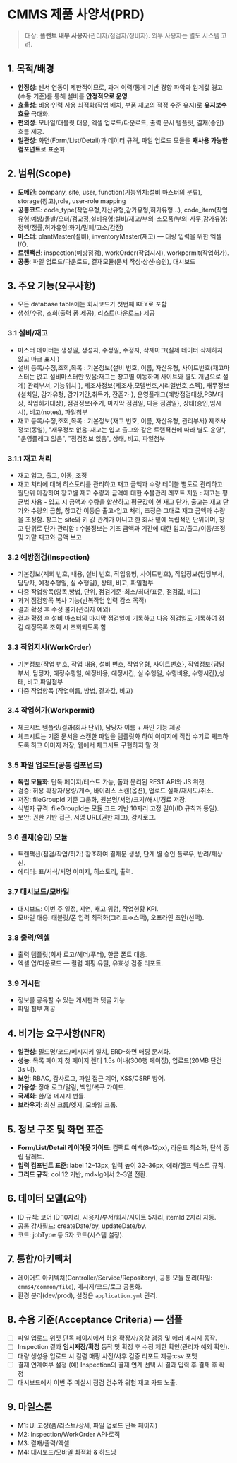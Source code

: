 # CMMS 제품 사양서(PRD)

> 대상: **플랜트 내부 사용자**(관리자/점검자/정비자). 외부 사용자는 별도 시스템 고려.

## 1. 목적/배경
- **안정성**: 센서 연동이 제한적이므로, 과거 이력/통계 기반 경향 파악과 임계값 경고(수동 기준)를 통해 설비를 **안정적으로 운영**.
- **효율성**: 비용·인력 사용 최적화(작업 배치, 부품 재고의 적정 수준 유지)로 **유지보수 효율** 극대화.
- **편의성**: 모바일/태블릿 대응, 엑셀 업로드/다운로드, 출력 문서 템플릿, 결재(승인) 흐름 제공.
- **일관성**: 화면(Form/List/Detail)과 데이터 규격, 파일 업로드 모듈을 **재사용 가능한 컴포넌트**로 표준화.

## 2. 범위(Scope)
- **도메인**: company, site, user, function(기능위치:설비 마스터의 분류), storage(창고),role, user-role mapping
- **공통코드**: code_type(작업유형,자산유형,감가유형,허가유형...), code_item(작업유형:예방/돌발/오더/검교정,설비유형:설비/재고/부외-소모품/부외-사무,감가유형:정액/정률,허가유형:화기/밀폐/고소/감전)
- **마스터**: plantMaster(설비), inventoryMaster(재고) — 대량 입력을 위한 엑셀 I/O.
- **트랜잭션**: inspection(예방점검), workOrder(작업지시), workpermit(작업허가).
- **공통**: 파일 업로드/다운로드, 결재모듈(문서 작성·상신·승인), 대시보드

## 3. 주요 기능(요구사항)
- 모든 database table에는 회사코드가 첫번째 KEY로 포함 
- 생성/수정, 조회(출력 폼 제공), 리스트(다운로드) 제공 
### 3.1 설비/재고
- 마스터 데이터는 생성일, 생성자, 수정일, 수정자, 삭제마크(실제 데이터 삭제하지 않고 마크 표시 )
- 설비 등록/수정,조회,목록
 : 기본정보{설비 번호, 이름, 자산유형, 사이트번호(재고마스터는 없고 설비마스터만 있음:재고는 창고별 이동하며 사이트와 별도 개념으로 설계) 관리부서, 기능위치 }, 제조사정보{제조사,모델번호,시리얼번호,스펙}, 재무정보{설치일, 감가유형, 감가기간,취득가, 잔존가 }, 운영플래그{예방점검대상,PSM대상, 작업허가대상}, 점검정보{주기, 마지막 점검일, 다음 점검일}, 상태(승인,임시시), 비고(notes), 파일첨부
- 재고 등록/수정,조회,목록
  : 기본정보{재고 번호, 이름, 자산유형, 관리부서} 제조사정보(동일), "재무정보 없음-재고는 입고 출고와 같은 트랜젹션에 따라 별도 운영", "운영플래그 없음", "점검정보 없음", 상태, 비고, 파일첨부 

### 3.1.1 재고 처리 
- 재고 입고, 출고, 이동, 조정 
- 재고 처리에 대해 히스토리를 관리하고 재고 금액과 수량 테이블 별도로 관리하고 월단위 마감하여 창고별 재고 수량과 금액에 대한 수불관리 레포트 지원 
 : 재고는 평균법 사용 - 입고 시 금액과 수량을 합산하고 평균값이 현 재고 단가, 출고는 재고 단가와 수량의 곱함, 창고간 이동은 출고-입고 처리, 조정은 그대로 재고 금액과 수량을 조정함. 창고는 site와 키 값 관계가 아니고 한 회사 밑에 독립적인 단위이며, 창고 단위로 단가 관리함 
 : 수불정보는 기초 금액과 기간에 대한 입고/출고/이동/조정 및 기말 재고와 금액 보고 

### 3.2 예방점검(Inspection)
- 기본정보{계회 번호, 내용, 설비 번호, 작업유형, 사이트번호}, 작업정보{담당부서, 담당자, 예정수행일, 실 수행일}, 상태, 비고, 파일첨부 
- 다중 작업항목(항목,방법, 단위, 점검기준-최소/최대/표준, 점검값, 비고)
- 과거 점검항목 복사 기능(반복작업 입력 감소 목적)
- 결과 확정 후 수정 불가(관리자 예외)
- 결과 확정 후 설비 마스터의 마지막 점검일에 기록하고 다음 점검일도 기록하여 점검 예정목록 조회 시 조회되도록 함 

### 3.3 작업지시(WorkOrder)
- 기본정보{작업 번호, 작업 내용, 설비 번호, 작업유형, 사이트번호}, 작업정보{담당부서, 담당자, 예정수행일, 예정비용, 예정시간, 실 수행일, 수행비용, 수행시간},상태, 비고,파일첨부
- 다중 작업항목 (작업이름, 방법, 결과값, 비고)

### 3.4 작업허가(Workpermit)
- 체크시트 템플릿/결과(회사 단위), 담당자 이름 + 싸인 기능 제공
- 체크시트는 기존 문서을 스캔한 파일을 템플릿화 하여 이미지에 직접 수기로 체크하도록 하고 이미지 저장, 웹에서 체크시트 구현하지 말 것 

### 3.5 파일 업로드(공통 컴포넌트)
- **독립 모듈화**: 단독 페이지/테스트 가능, 폼과 분리된 REST API와 JS 위젯.
- 검증: 허용 확장자/용량/개수, 바이러스 스캔(옵션), 업로드 실패/재시도/취소.
- 저장: fileGroupId 기준 그룹화, 원본명/서명/크기/해시/경로 저장.
- 식별자 규격: fileGroupId는 모듈 코드 기반 10자리 고정 길이(ID 규칙과 동일).
- 보안: 권한 기반 접근, 서명 URL(권한 체크), 감사로그.

### 3.6 결재(승인) 모듈
- 트랜잭션(점검/작업/허가) 참조하여 결재문 생성, 단계 별 승인 플로우, 반려/재상신.
- 에디터: 표/서식/서명 이미지, 히스토리, 출력.

### 3.7 대시보드/모바일
- 대시보드: 이번 주 일정, 지연, 재고 위험, 작업현황 KPI.
- 모바일 대응: 태블릿/폰 입력 최적화(그리드→스택), 오프라인 초안(선택).

### 3.8 출력/엑셀
- 출력 템플릿(회사 로고/헤더/푸터), 한글 폰트 대응.
- 엑셀 업/다운로드 — 컬럼 매핑 유틸, 유효성 검증 리포트.

### 3.9 게시판 
- 정보를 공유할 수 있는 게시판과 댓글 기능 
- 파일 첨부 제공 

## 4. 비기능 요구사항(NFR)
- **일관성**: 필드명/코드/메시지키 일치, ERD-화면 매핑 문서화.
- **성능**: 목록 페이지 첫 페이지 렌더 1.5s 이내(300행 페이징), 업로드(20MB 단건 3s 내).
- **보안**: RBAC, 감사로그, 파일 접근 제어, XSS/CSRF 방어.
- **가용성**: 장애 로그/알림, 백업/복구 가이드.
- **국제화**: 한/영 메시지 번들.
- **브라우저**: 최신 크롬/엣지, 모바일 크롬.

## 5. 정보 구조 및 화면 표준
- **Form/List/Detail 레이아웃 가이드**: 컴팩트 여백(8–12px), 라운드 최소화, 단색 중립 팔레트.
- **입력 컴포넌트 표준**: label 12–13px, 입력 높이 32–36px, 에러/헬프 텍스트 규칙.
- **그리드 규칙**: col 12 기반, md~lg에서 2–3열 전환.

## 6. 데이터 모델(요약)
- ID 규칙: 코어 ID 10자리, 사용자/부서/회사/사이트 5자리, itemId 2자리 자동.
- 공통 감사필드: createDate/by, updateDate/by.
- 코드: jobType 등 5자 코드(시스템 설정).

## 7. 통합/아키텍처
- 레이어드 아키텍처(Controller/Service/Repository), 공통 모듈 분리(파일: `cmms4/common/file`), 메시지/코드/로그 공통화.
- 환경 분리(dev/prod), 설정은 `application.yml` 관리.

## 8. 수용 기준(Acceptance Criteria) — 샘플
- [ ] 파일 업로드 위젯 단독 페이지에서 허용 확장자/용량 검증 및 에러 메시지 동작.
- [ ] Inspection 결과 **임시저장/확정** 동작 및 확정 후 수정 제한 확인(관리자 예외 확인).
- [ ] 대량 생성용 업로드 시 컬럼 매핑 사전/사후 검증 리포트 제공:csv 포맷 
- [ ] 결재 연계여부 설정 (예) Inspection의 결재 연계 선택 시 결과 입력 후 결재 후 확정 
- [ ] 대시보드에서 이번 주 미실시 점검 건수와 위험 재고 카드 노출.

## 9. 마일스톤
- M1: UI 고정(폼/리스트/상세, 파일 업로드 단독 페이지)  
- M2: Inspection/WorkOrder API·로직  
- M3: 결재/출력/엑셀  
- M4: 대시보드/모바일 최적화 & 하드닝
